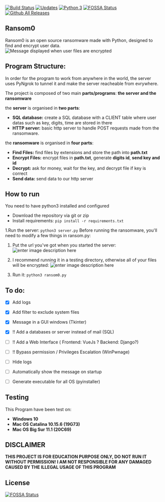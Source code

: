 [![Build Status](https://api.travis-ci.com/hugolb0/ransom0.svg?branch=master)](https://travis-ci.com/hugolb0/ransom0)
[![Updates](https://pyup.io/repos/github/HugoLB0/Ransom0/shield.svg)](https://pyup.io/repos/github/HugoLB0/Ransom0/)
[![Python 3](https://pyup.io/repos/github/HugoLB0/Ransom0/python-3-shield.svg)](https://pyup.io/repos/github/HugoLB0/Ransom0/)
[![FOSSA Status](https://app.fossa.com/api/projects/git%2Bgithub.com%2FHugoLB0%2FRansom0.svg?type=shield)](https://app.fossa.com/projects/git%2Bgithub.com%2FHugoLB0%2FRansom0?ref=badge_shield)
[![Github All Releases](https://img.shields.io/github/downloads/HugoLb0/Ransom0/total.svg)]()
## Ransom0

Ransom0 is an open source ransomware made with Python, designed to find and encrypt user data. 
![Message displayed when user files are encrypted](https://hugolb0.000webhostapp.com/ransom0_main.png)

## Program Structure:
In order for the program to work from anywhere in the world, the server uses PyNgrok to tunnel it and make the server reacheable from evrywhere.

The project is composed of two main **parts/programs**: **the server and the ransomware**

the **server** is organised in **two parts**:
- **SQL database:** create a SQL database with a CLIENT table where user datas such as key, digits, time are stored in there
- **HTTP server:** basic http server to handle POST requests made from the ransomware.

the **ransomware** is organised  in **four parts**:
 - **Find Files:** find files by extensions and store the path into **path.txt**
 - **Encrypt Files:** encrypt files in **path.txt**, generate **digits id**, **send key and id**
 - **Decrypt:** ask for money, wait for the key, and decrypt file if key is correct
-  **Send data:** send data to our http server

## How to run
You need to have python3 installed and configured

 - Download the repository via git or zip
 - Install requirements: `pip install -r requirements.txt`

1.Run the server: `python3 server.py`
Before running the ransomware, you'll need to modify a few things in ransom.py:

 1. Put the url you've got when you started the server: ![enter image description here](https://hugolb0.000webhostapp.com/ransom0_url.png)

 

 2. I recommend running it in a testing directory, otherwise all of your files will be encrypted: ![enter image description here](https://hugolb0.000webhostapp.com/ransom0_directory.png)

2. Run it: `python3 ransom0.py`

## To do:
 - [x] Add logs
 - [x] Add filter to exclude system files
 - [x] Message in a GUI windows (Tkinter)
 - [x] !! Add a databases or server instead of mail (SQL) 
 - [ ] !! Add a Web Interface ( Frontend: VueJs ? Backend: Django?) 
 - [ ] !! Bypass permission / Privileges Escalation (WinPwnage)
 - [ ] Hide logs
 - [ ] Automatically  show the message on startup
 - [ ] Generate executable for all OS (pyinstaller)


## Testing
This Program have been test on:

 - **Windows 10**
 - **Mac OS Catalina 10.15.6 (19G73)**
 - **Mac OS Big Sur 11.1 (20C69)**

## DISCLAIMER 
**THIS PROJECT IS FOR EDUCATION PURPOSE ONLY, DO NOT RUN IT WITHOUT PERMISSION!**
**I AM NOT RESPONSIBLE FOR ANY DAMAGED CAUSED BY THE ILLEGAL USAGE OF THIS PROGRAM**


## License
[![FOSSA Status](https://app.fossa.com/api/projects/git%2Bgithub.com%2FHugoLB0%2FRansom0.svg?type=large)](https://app.fossa.com/projects/git%2Bgithub.com%2FHugoLB0%2FRansom0?ref=badge_large)
